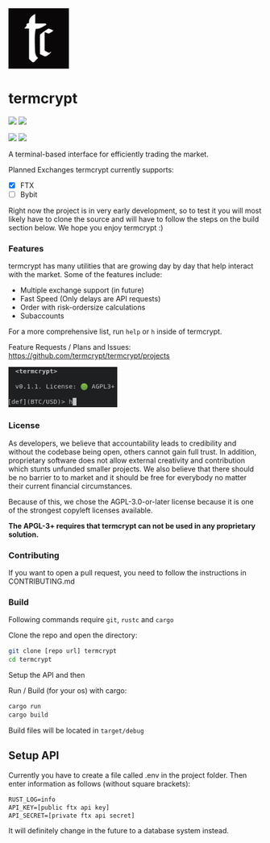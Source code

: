<img src="src/img/logo.png" height="120"/>

# termcrypt

![](https://img.shields.io/badge/Rust-000000?style=for-the-badge&logo=rust&logoColor=white)
<img src="http://ForTheBadge.com/images/badges/built-with-love.svg" height="26"/>

![](https://img.shields.io/badge/license-AGPL--3.0%2B-green)
![](https://img.shields.io/badge/speed-like%20sonic-blue)

A terminal-based interface for efficiently trading the market.

Planned Exchanges termcrypt currently supports:

- [x] FTX
- [ ] Bybit

Right now the project is in very early development, so to test it you will most likely have to clone the source and will have to follow the steps on the build section below. We hope you enjoy termcrypt :)

### Features

termcrypt has many utilities that are growing day by day that help interact with the market. Some of the features include:

- Multiple exchange support (in future)
- Fast Speed (Only delays are API requests)
- Order with risk-ordersize calculations
- Subaccounts

For a more comprehensive list, run `help` or `h` inside of termcrypt.

Feature Requests / Plans and Issues:
https://github.com/termcrypt/termcrypt/projects

<img src="src/img/example.png" height="80"/>

### License

As developers, we believe that accountability leads to credibility and without the codebase being open, others cannot gain full trust. In addition, proprietary software does not allow external creativity and contribution which stunts unfunded smaller projects. We also believe that there should be no barrier to to market and it should be free for everybody no matter their current financial circumstances.

Because of this, we chose the AGPL-3.0-or-later license because it is one of the strongest copyleft licenses available.

**The APGL-3+ requires that termcrypt can not be used in any proprietary solution.**

### Contributing
If you want to open a pull request, you need to follow the instructions in CONTRIBUTING.md

### Build
Following commands require `git`, `rustc` and `cargo`

Clone the repo and open the directory:
```sh
git clone [repo url] termcrypt
cd termcrypt
```

Setup the API and then

Run / Build (for your os) with cargo:
```sh
cargo run
cargo build
```

Build files will be located in `target/debug`

## Setup API

Currently you have to create a file called .env in the project folder.
Then enter information as follows (without square brackets):

```
RUST_LOG=info
API_KEY=[public ftx api key]
API_SECRET=[private ftx api secret]
```

It will definitely change in the future to a database system instead.
